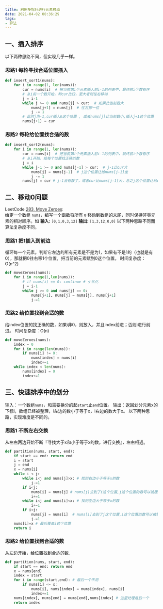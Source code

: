 ```yaml
---
title: 利用多指针进行元素移动
date: 2021-04-02 00:36:29
tags:
- 算法
---
```


## 一、插入排序

以下两种思路不同，但实现几乎一样。

### 思路1 每轮寻找合适位置插入

```Python
def insert_sort1(nums):
    for i in range(1, len(nums)):
        cur = nums[i]  # 把当前第i个元素插入前i-1的列表中，最终前i个数有序
        # 从i前一个数开始，和cur比较，更大者则往右移动
        j = i-1  
        while j >= 0 and nums[j] > cur:  # 如果比当前数大
            nums[j+1] = nums[j]  # 往右挪一位
            j -= 1
        # 此时j为-1,cur插入0这个位置 , 或者nums[j]比当前数小,插入j+1这个位置
        nums[j+1] = cur
```

### 思路2 每轮给位置找合适的数

```Python
def insert_sort2(nums):
    for i in range(1, len(nums)):
        cur = nums[i]  # 把当前第i个元素插入前i-1的列表中，最终前i个数有序
        # 从i开始，给每个位置找正确的数
        j = i  
        while j-1 >= 0 and nums[j-1] > cur:  # j-1比cur大
            nums[j] = nums[j-1]  # j这个位置让给nums[j-1]坐
            j -= 1
        nums[j] = cur # j-1没有数了，或者cur比nums[j-1]大，总之j这个位置让给cur坐
```

## 二、移动0问题

LeetCode [283. Move Zeroes](https://leetcode-cn.com/problems/move-zeroes/):  
给定一个数组 `nums`，编写一个函数将所有 `0` 移动到数组的末尾，同时保持非零元素的相对顺序。如
**输入:** `[0,1,0,3,12]`
**输出:** `[1,3,12,0,0]`
以下两种思路不同而算法复杂度不同。

### 思路1 把1插入到前边

循环每一个元素，判断它左边的所有元素是不是为1，如果有不是1的（也就是有0），那就把0往右移1个位置，把当前的元素赋到0这个位置。
时间复杂度：O(n^2)

```Python
def moveZeroes(nums):
    for i in range(1,len(nums)):
        # if nums[i] == 0: continue # 小优化
    	j = i-1
    	while j >= 0 and nums[j] == 0:
    		nums[j+1], nums[j] = nums[j], nums[j+1] 
    		j-=1
```

### 思路2 给位置找到合适的数

给index位置的找正确的数，如果i非0，则放入，并且index前进；否则i进行前进。
时间复杂度：O(n)

```Python
def moveZeroes(nums):
    index = 0
    for i in range(len(nums)):
        if nums[i] != 0:
            nums[index] = nums[i]
            index+=1
    while index < len(nums):
        nums[index] = 0
        index+=1
```

## 三、快速排序中的划分

输入：一个数组`nums`，和需要换分的起`start`止`end`位置。
输出：返回划分元素x的下标i，数组已经被整理，i左边的数小于等于x，i右边的数大于x。
以下两种思路，实现难度是不同的。

### 思路1 不断左右交换

从左右两边开始不断『寻找大于x和小于等于x的数，进行交换』，左右相遇。

```Python
def partition(nums, start, end):
	if start == end: return end
	i = start
	j = end
	x = nums[i]
	while i < j:
		while i<j and nums[j]>x: # 找到右边小于等于x的数
			j-=1
		if i<j:
			nums[i] = nums[j] # nums[j]去到了i这个位置,j这个位置的数可以被覆盖了
			i+=1
		while i<j and nums[i]<x: # 找到左边大于等于x的数
			i+=1
		if i<j:
			nums[j] = nums[i]  # nums[i]去到了j这个位置,i这个位置的数可以被覆盖了
			j-=1
	nums[i]=x # 最后覆盖i这个位置
	return i
```

### 思路2 给位置找到合适的数

从左边开始，给位置找到合适的数.

```Python
def partition(nums, start, end):
    if start == end: return end
    x = nums[end]
    index = start
    for i in range(start,end): # 最后一个不用
        if nums[i] <= x:
            nums[i], nums[index] = nums[index], nums[i]
            index+=1
    nums[index], nums[end] = nums[end],nums[index] # 这里处理最后一个
    return index
```